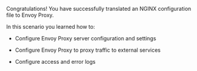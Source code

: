 Congratulations! You have successfully translated an NGINX configuration file to Envoy Proxy.

In this scenario you learned how to:

* Configure Envoy Proxy server configuration and settings

* Configure Envoy Proxy to proxy traffic to external services

* Configure access and error logs